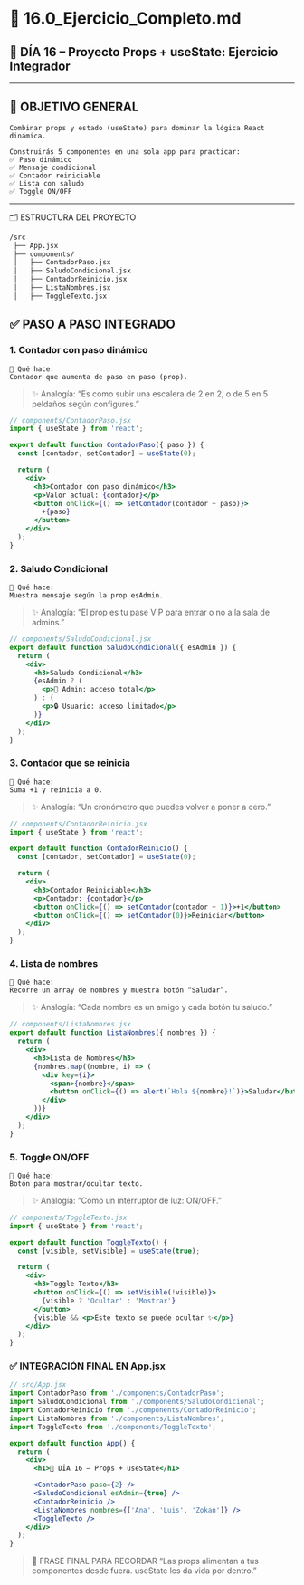 # 📘 16.0_Ejercicio_Completo.md

## 🧩 DÍA 16 – Proyecto Props + useState: Ejercicio Integrador

---

## 🎯 OBJETIVO GENERAL
```
Combinar props y estado (useState) para dominar la lógica React dinámica.

Construirás 5 componentes en una sola app para practicar:
✅ Paso dinámico
✅ Mensaje condicional
✅ Contador reiniciable
✅ Lista con saludo
✅ Toggle ON/OFF
```
---

🗂️ ESTRUCTURA DEL PROYECTO
```bash
/src
 ├── App.jsx
 ├── components/
 │   ├── ContadorPaso.jsx
 │   ├── SaludoCondicional.jsx
 │   ├── ContadorReinicio.jsx
 │   ├── ListaNombres.jsx
 │   ├── ToggleTexto.jsx
```



## ✅ PASO A PASO INTEGRADO

### 1. Contador con paso dinámico
```
🎯 Qué hace:
Contador que aumenta de paso en paso (prop).
```
> ✨ Analogía:
“Es como subir una escalera de 2 en 2, o de 5 en 5 peldaños según configures.”
```jsx
// components/ContadorPaso.jsx
import { useState } from 'react';

export default function ContadorPaso({ paso }) {
  const [contador, setContador] = useState(0);

  return (
    <div>
      <h3>Contador con paso dinámico</h3>
      <p>Valor actual: {contador}</p>
      <button onClick={() => setContador(contador + paso)}>
        +{paso}
      </button>
    </div>
  );
}
```



### 2. Saludo Condicional
```
🎯 Qué hace:
Muestra mensaje según la prop esAdmin.
```
> ✨ Analogía:
“El prop es tu pase VIP para entrar o no a la sala de admins.”
```jsx
// components/SaludoCondicional.jsx
export default function SaludoCondicional({ esAdmin }) {
  return (
    <div>
      <h3>Saludo Condicional</h3>
      {esAdmin ? (
        <p>👑 Admin: acceso total</p>
      ) : (
        <p>🔒 Usuario: acceso limitado</p>
      )}
    </div>
  );
}
```


### 3. Contador que se reinicia
```
🎯 Qué hace:
Suma +1 y reinicia a 0.
```
> ✨ Analogía:
“Un cronómetro que puedes volver a poner a cero.”
```jsx
// components/ContadorReinicio.jsx
import { useState } from 'react';

export default function ContadorReinicio() {
  const [contador, setContador] = useState(0);

  return (
    <div>
      <h3>Contador Reiniciable</h3>
      <p>Contador: {contador}</p>
      <button onClick={() => setContador(contador + 1)}>+1</button>
      <button onClick={() => setContador(0)}>Reiniciar</button>
    </div>
  );
}
```

### 4. Lista de nombres
```
🎯 Qué hace:
Recorre un array de nombres y muestra botón “Saludar”.
```
> ✨ Analogía:
“Cada nombre es un amigo y cada botón tu saludo.”
```jsx
// components/ListaNombres.jsx
export default function ListaNombres({ nombres }) {
  return (
    <div>
      <h3>Lista de Nombres</h3>
      {nombres.map((nombre, i) => (
        <div key={i}>
          <span>{nombre}</span>
          <button onClick={() => alert(`Hola ${nombre}!`)}>Saludar</button>
        </div>
      ))}
    </div>
  );
}
```

### 5. Toggle ON/OFF
```
🎯 Qué hace:
Botón para mostrar/ocultar texto.
```
> ✨ Analogía:
“Como un interruptor de luz: ON/OFF.”
```jsx
// components/ToggleTexto.jsx
import { useState } from 'react';

export default function ToggleTexto() {
  const [visible, setVisible] = useState(true);

  return (
    <div>
      <h3>Toggle Texto</h3>
      <button onClick={() => setVisible(!visible)}>
        {visible ? 'Ocultar' : 'Mostrar'}
      </button>
      {visible && <p>Este texto se puede ocultar ✨</p>}
    </div>
  );
}
```

### ✅ INTEGRACIÓN FINAL EN App.jsx
```jsx
// src/App.jsx
import ContadorPaso from './components/ContadorPaso';
import SaludoCondicional from './components/SaludoCondicional';
import ContadorReinicio from './components/ContadorReinicio';
import ListaNombres from './components/ListaNombres';
import ToggleTexto from './components/ToggleTexto';

export default function App() {
  return (
    <div>
      <h1>🧩 DÍA 16 – Props + useState</h1>

      <ContadorPaso paso={2} />
      <SaludoCondicional esAdmin={true} />
      <ContadorReinicio />
      <ListaNombres nombres={['Ana', 'Luis', 'Zokan']} />
      <ToggleTexto />
    </div>
  );
}
```

> 🧠 FRASE FINAL PARA RECORDAR
“Las props alimentan a tus componentes desde fuera.
useState les da vida por dentro.”
